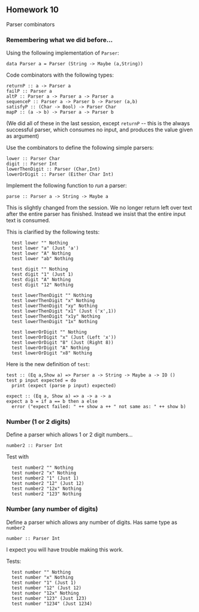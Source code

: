 
## Homework 10

Parser combinators

### Remembering what we did before...

Using the following implementation of `Parser`:
```
data Parser a = Parser (String -> Maybe (a,String))
```

Code combinators with the following types:
```
returnP :: a -> Parser a
failP :: Parser a
altP :: Parser a -> Parser a -> Parser a
sequenceP :: Parser a -> Parser b -> Parser (a,b)
satisfyP :: (Char -> Bool) -> Parser Char
mapP :: (a -> b) -> Parser a -> Parser b
```

(We did all of these in the last session, except `returnP` -- this is the always successful parser, which consumes no input, and produces the value given as argument)


Use the combinators to define the following simple parsers:
```
lower :: Parser Char
digit :: Parser Int
lowerThenDigit :: Parser (Char,Int)
lowerOrDigit :: Parser (Either Char Int)
```

Implement the following function to _run_ a parser:
```
parse :: Parser a -> String -> Maybe a
```

This is slightly changed from the session. We no longer return left over text after the entire parser has finished. Instead we insist that the entire input text is consumed.

This is clarified by the following tests:

```
  test lower "" Nothing
  test lower "a" (Just 'a')
  test lower "A" Nothing
  test lower "ab" Nothing

  test digit "" Nothing
  test digit "1" (Just 1)
  test digit "A" Nothing
  test digit "12" Nothing

  test lowerThenDigit "" Nothing
  test lowerThenDigit "x" Nothing
  test lowerThenDigit "xy" Nothing
  test lowerThenDigit "x1" (Just ('x',1))
  test lowerThenDigit "x1y" Nothing
  test lowerThenDigit "1x" Nothing

  test lowerOrDigit "" Nothing
  test lowerOrDigit "x" (Just (Left 'x'))
  test lowerOrDigit "8" (Just (Right 8))
  test lowerOrDigit "A" Nothing
  test lowerOrDigit "x8" Nothing
```


Here is the new definition of `test`:
```
test :: (Eq a,Show a) => Parser a -> String -> Maybe a -> IO ()
test p input expected = do
  print (expect (parse p input) expected)

expect :: (Eq a, Show a) => a -> a -> a
expect a b = if a == b then a else
  error ("expect failed: " ++ show a ++ " not same as: " ++ show b)
```

### Number (1 or 2 digits)


Define a parser which allows 1 or 2 digit numbers...

```
number2 :: Parser Int
```

Test with
```
  test number2 "" Nothing
  test number2 "x" Nothing
  test number2 "1" (Just 1)
  test number2 "12" (Just 12)
  test number2 "12x" Nothing
  test number2 "123" Nothing
```

### Number (any number of digits)

Define a parser which allows any number of digits. Has same type as `number2`
```
number :: Parser Int
```

I expect you will have trouble making this work.

Tests:
```
  test number "" Nothing
  test number "x" Nothing
  test number "1" (Just 1)
  test number "12" (Just 12)
  test number "12x" Nothing
  test number "123" (Just 123)
  test number "1234" (Just 1234)
```
